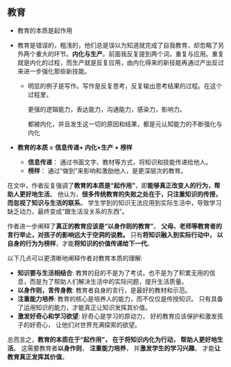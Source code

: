## 教育

* 教育的本质是起作用

* 教育是错误的，粗浅的，他们总是误以为知道就完成了自我教育，却忽略了另外两个重大的环节。**内化与生产**。前面我反复提到两个词，重复与应用。重复就是内化的过程，而生产就是反复应用，由内化得来的新技能再通过产出反过来进一步强化那些新技能。

  * 明显的例子是写作。写作是反复思考，反复输出思考结果的过程。在这个过程里，

    更强的逻辑能力，表达能力，沟通能力，感染力，影响力。

    都被内化，并且发生这一切的原因和结果，都是元认知能力的不断强化与内化

* **教育的本质 = 信息传递+ 内化+生产 + 榜样**

  - **信息传递**： 通过书面文字、教材等方式，将知识和技能传递给他人。
  - **榜样**： 通过“做到”来影响和激励他人，是更深层次的教育。

在文中，作者反复强调了**教育的本质是“起作用”**，即**能够真正改变人的行为，帮助人更好地生活**。  他认为，**很多传统教育的失败之处在于，只注重知识的传授，而忽视了知识与生活的联系**。  学生学到的知识无法应用到实际生活中，导致学习缺乏动力，最终变成“跟生活没关系的东西”。

作者进一步阐释了**真正的教育应该是“以身作则的教育”**。  **父母、老师等教育者的言行举止，对孩子的影响远大于空洞的说教。**  只有**将知识融入到实际行动中， 以自身的行为为榜样**，才能**将知识的价值传递给下一代**。

以下几点可以更清晰地阐释作者对教育本质的理解:

- **知识要与生活相结合**: 教育的目的不是为了考试，也不是为了积累无用的信息，而是为了帮助人们解决生活中的实际问题，提升生活质量。
- **以身作则，言传身教**: 教育者自身的言行，是最好的教材和示范。
- **注重能力培养**: 教育的核心是培养人的能力，而不仅仅是传授知识。 只有具备了运用知识的能力，才能真正让知识发挥其价值。
- **激发好奇心和学习欲望**:  好奇心是学习的原动力，  好的教育应该保护和激发孩子的好奇心，  让他们对世界充满探索的欲望。

总而言之，**教育的本质在于“起作用”，  在于将知识内化为行动，  帮助人更好地生活**。  这需要教育者**以身作则**， **注重能力培养**， 并**激发学生的学习兴趣**，  才能**让教育真正发挥其价值**。